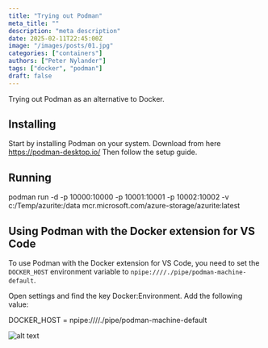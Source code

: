 ```yaml
---
title: "Trying out Podman"
meta_title: ""
description: "meta description"
date: 2025-02-11T22:45:00Z
image: "/images/posts/01.jpg"
categories: ["containers"]
authors: ["Peter Nylander"]
tags: ["docker", "podman"]
draft: false
---
```


Trying out Podman as an alternative to Docker.

## Installing
Start by installing Podman on your system. Download from here https://podman-desktop.io/
Then follow the setup guide.

## Running
podman run -d -p 10000:10000 -p 10001:10001 -p 10002:10002 -v c:/Temp/azurite:/data mcr.microsoft.com/azure-storage/azurite:latest

## Using Podman with the Docker extension for VS Code

To use Podman with the Docker extension for VS Code, you need to set the `DOCKER_HOST` environment variable to `npipe:////./pipe/podman-machine-default`.

Open settings and find the key Docker:Environment. Add the following value:

DOCKER_HOST = npipe:////./pipe/podman-machine-default

![alt text](/images/posts/post-1-image-1.png)